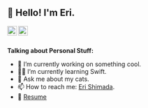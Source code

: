 <h2 align="left">👋 Hello! I'm Eri.</h2>
<a href="https://twitter.com/erismd515">
  <img align="left" alt="Eri | Twitter" width="22px" src="https://cdn.jsdelivr.net/npm/simple-icons@v3/icons/twitter.svg" />
</a>
<a href="https://www.linkedin.com/in/erismd/">
  <img align="left" alt="Eri's LinkdeIN" width="22px" src="https://cdn.jsdelivr.net/npm/simple-icons@v3/icons/linkedin.svg" />
</a>

<br>
<br>

**Talking about Personal Stuff:**

- 🚀 I’m currently working on something cool.
- 👩‍💻 I’m currently learning Swift.
- 💬 Ask me about my cats.
- 📫 How to reach me: [Eri Shimada](https://www.linkedin.com/in/erismd/).
- 📝 [Resume](https://docs.google.com/document/d/1bxHRCHpXG79VtZcV9PsZ5ALNuC-ogRZ5Z3YKEvEAg5g/edit?usp=sharing)

